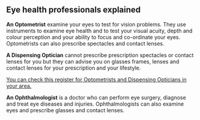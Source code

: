 ##  Eye health professionals explained

**An Optometrist** examine your eyes to test for vision problems. They use
instruments to examine eye health and to test your visual acuity, depth and
colour perception and your ability to focus and co-ordinate your eyes.
Optometrists can also prescribe spectacles and contact lenses.

**A Dispensing Optician** cannot prescribe prescription spectacles or contact
lenses for you but they can advise you on glasses frames, lenses and contact
lenses for your prescription and your lifestyle.

[ You can check this register for Optometrists and Dispensing Opticians in
your area. ](https://coru.ie/check-the-register/)

**An Ophthalmologist** is a doctor who can perform eye surgery, diagnose and
treat eye diseases and injuries. Ophthalmologists can also examine eyes and
prescribe glasses and contact lenses.
